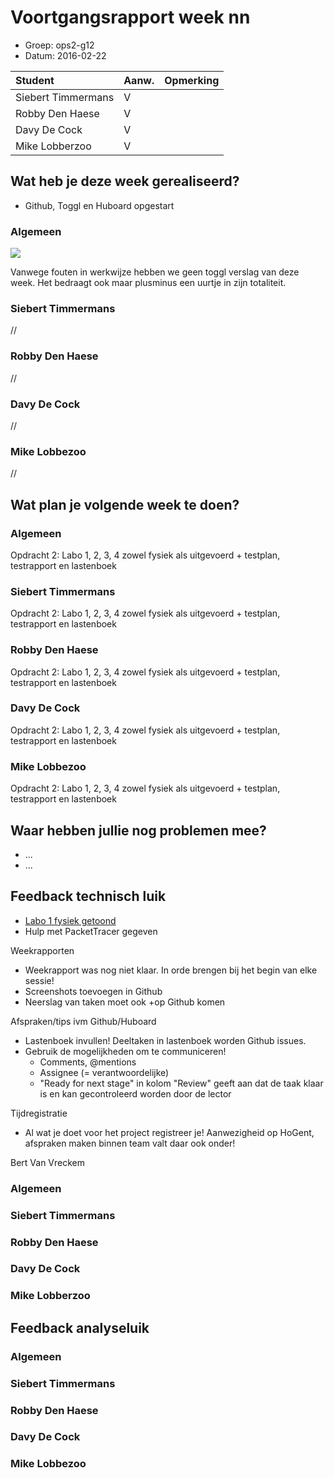 # Voortgangsrapport week nn

* Groep: ops2-g12
* Datum: 2016-02-22

| Student  | Aanw. | Opmerking |
| :---     | :---  | :---      |
| Siebert Timmermans |  V     |           |
| Robby Den Haese |   V    |           |
| Davy De Cock |    V   |           |
| Mike Lobberzoo |   V    |           |

## Wat heb je deze week gerealiseerd?
- Github, Toggl en Huboard opgestart

### Algemeen
![](https://i.gyazo.com/a7d335040c0a38f2bd7cc46faa0c0cbe.png)

Vanwege fouten in werkwijze hebben we geen toggl verslag van deze week. Het bedraagt ook maar plusminus een uurtje in zijn totaliteit.



### Siebert Timmermans
//


### Robby Den Haese

//


### Davy De Cock

//

### Mike Lobbezoo
//

## Wat plan je volgende week te doen?

### Algemeen

Opdracht 2: Labo 1, 2, 3, 4 zowel fysiek als uitgevoerd + testplan, testrapport en lastenboek

### Siebert Timmermans  

Opdracht 2: Labo 1, 2, 3, 4 zowel fysiek als uitgevoerd + testplan, testrapport en lastenboek

### Robby Den Haese 


Opdracht 2: Labo 1, 2, 3, 4 zowel fysiek als uitgevoerd + testplan, testrapport en lastenboek

### Davy De Cock 


Opdracht 2: Labo 1, 2, 3, 4 zowel fysiek als uitgevoerd + testplan, testrapport en lastenboek

### Mike Lobbezoo 

Opdracht 2: Labo 1, 2, 3, 4 zowel fysiek als uitgevoerd + testplan, testrapport en lastenboek

## Waar hebben jullie nog problemen mee?

* ...
* ...

## Feedback technisch luik

- [Labo 1 fysiek getoond](https://github.com/HoGentTIN/ops2-g12/issues/4)
- Hulp met PacketTracer gegeven

Weekrapporten
- Weekrapport was nog niet klaar. In orde brengen bij het begin van elke sessie!
- Screenshots toevoegen in Github
- Neerslag van taken moet ook +op Github komen

Afspraken/tips ivm Github/Huboard
- Lastenboek invullen! Deeltaken in lastenboek worden Github issues.
- Gebruik de mogelijkheden om te communiceren!
	- Comments, @mentions
	- Assignee (= verantwoordelijke)
	- "Ready for next stage" in kolom "Review" geeft aan dat de taak klaar is en kan gecontroleerd worden door de lector

Tijdregistratie
- Al wat je doet voor het project registreer je! Aanwezigheid op HoGent, afspraken maken binnen team valt daar ook onder!

Bert Van Vreckem

### Algemeen

### Siebert Timmermans
### Robby Den Haese 
### Davy De Cock
### Mike Lobberzoo

## Feedback analyseluik

### Algemeen

### Siebert Timmermans
### Robby Den Haese 
### Davy De Cock
### Mike Lobbezoo

